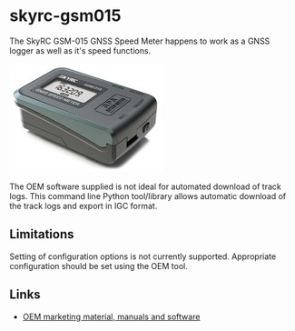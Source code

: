 # skyrc-gsm015
The SkyRC GSM-015 GNSS Speed Meter happens to work as a GNSS logger as well as it's speed functions.

![Picture of SkyRC GSM-015 GNSS Speed Meter](doc/device.jpg)

The OEM software supplied is not ideal for automated download of track logs. This command line Python tool/library allows automatic download of the track logs and export in IGC format.

## Limitations
Setting of configuration options is not currently supported. Appropriate configuration should be set using the OEM tool.

## Links
* [OEM marketing material, manuals and software](https://www.skyrc.com/gpsgsm015)

